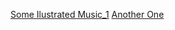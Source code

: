 [Some Ilustrated Music_1](https://www.youtube.com/watch?v=VQN-bDh4iRA)
[Another One](https://www.youtube.com/watch?v=VQN-bDh4iRA)
